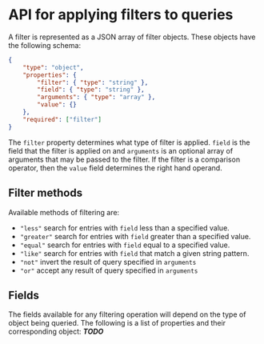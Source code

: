 # API for applying filters to queries

A filter is represented as a JSON array of filter objects. These objects have the following schema:

```json
{
    "type": "object",
    "properties": {
        "filter": { "type": "string" },
        "field": { "type": "string" },
        "arguments": { "type": "array" },
        "value": {}
    },
    "required": ["filter"]
}
```

The `filter` property determines what type of filter is applied. `field` is the field that the filter
is applied on and `arguments` is an optional array of arguments that may be passed to the filter. If
the filter is a comparison operator, then the `value` field determines the right hand operand.

## Filter methods

Available methods of filtering are:

- `"less"` search for entries with `field` less than a specified value.
- `"greater"` search for entries with `field` greater than a specified value.
- `"equal"` search for entries with `field` equal to a specified value.
- `"like"` search for entries with `field` that match a given string pattern.
- `"not"` invert the result of query specified in `arguments`
- `"or"` accept any result of query specified in `arguments`

## Fields

The fields available for any filtering operation will depend on the type of object being queried. The
following is a list of properties and their corresponding object: ***TODO***
